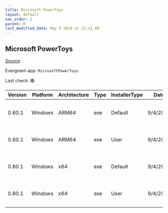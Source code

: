 ```yaml
---
title: Microsoft PowerToys
layout: default
nav_order: 2
parent: M
last_modified_date: May 5 2024 at 12:41 AM
---
```


## Microsoft PowerToys

[Source](https://github.com/microsoft/PowerToys/)

Evergreen app: `MicrosoftPowerToys`. 

Last check: 🟢

| Version | Platform | Architecture | Type | InstallerType | Date     | Size      | URI                                                                                                                                                                                                          |
| ------- | -------- | ------------ | ---- | ------------- | -------- | --------- | ------------------------------------------------------------------------------------------------------------------------------------------------------------------------------------------------------------ |
| 0.80.1  | Windows  | ARM64        | exe  | Default       | 9/4/2024 | 260699752 | [https://github.com/microsoft/PowerToys/releases/download/v0.80.1/PowerToysSetup-0.80.1-arm64.exe](https://github.com/microsoft/PowerToys/releases/download/v0.80.1/PowerToysSetup-0.80.1-arm64.exe)         |
| 0.80.1  | Windows  | ARM64        | exe  | User          | 9/4/2024 | 260699584 | [https://github.com/microsoft/PowerToys/releases/download/v0.80.1/PowerToysUserSetup-0.80.1-arm64.exe](https://github.com/microsoft/PowerToys/releases/download/v0.80.1/PowerToysUserSetup-0.80.1-arm64.exe) |
| 0.80.1  | Windows  | x64          | exe  | Default       | 9/4/2024 | 266291064 | [https://github.com/microsoft/PowerToys/releases/download/v0.80.1/PowerToysSetup-0.80.1-x64.exe](https://github.com/microsoft/PowerToys/releases/download/v0.80.1/PowerToysSetup-0.80.1-x64.exe)             |
| 0.80.1  | Windows  | x64          | exe  | User          | 9/4/2024 | 266291392 | [https://github.com/microsoft/PowerToys/releases/download/v0.80.1/PowerToysUserSetup-0.80.1-x64.exe](https://github.com/microsoft/PowerToys/releases/download/v0.80.1/PowerToysUserSetup-0.80.1-x64.exe)     |
